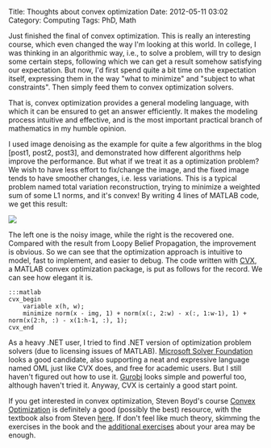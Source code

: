Title: Thoughts about convex optimization
Date: 2012-05-11 03:02
Category: Computing
Tags: PhD, Math

Just finished the final of convex optimization. This is really an interesting course, which even changed the way I'm looking at this world. In college, I was thinking in an algorithmic way, i.e., to solve a problem, will try to design some certain steps, following which we can get a result somehow satisfying our expectation. But now, I'd first spend quite a bit time on the expectation itself, expressing them in the way "what to minimize" and "subject to what constraints". Then simply feed them to convex optimization solvers. 

That is, convex optimization provides a general modeling language, with which it can be ensured to get an answer efficiently. It makes the modeling process intuitive and effective, and is the most important practical branch of mathematics in my humble opinion. 
 
I used image denoising as the example for quite a few algorithms in the blog [post1, post2, post3], and demonstrated how different algorithms help improve the performance. But what if we treat it as a optimization problem? We wish to have less effort to fix/change the image, and the fixed image tends to have smoother changes, i.e. less variations. This is a typical problem named total variation reconstruction, trying to minimize a weighted sum of some L1 norms, and it's convex! By writing 4 lines of MATLAB code, we get this result: 
 
![](/images/convex-denoising-result.png)

The left one is the noisy image, while the right is the recovered one. Compared with the result from Loopy Belief Propagation, the improvement is obvious. So we can see that the optimization approach is intuitive to model, fast to implement, and easier to debug. The code written with [CVX](http://cvxr.com/cvx/), a MATLAB convex optimization package, is put as follows for the record. We can see how elegant it is. 
 
    :::matlab
    cvx_begin 
        variable x(h, w); 
        minimize norm(x - img, 1) + norm(x(:, 2:w) - x(:, 1:w-1), 1) + norm(x(2:h, :) - x(1:h-1, :), 1); 
    cvx_end 
 
As a heavy .NET user, I tried to find .NET version of optimization problem solvers (due to licensing issues of MATLAB). [Microsoft Solver Foundation](http://msdn.microsoft.com/en-us/devlabs/hh145003) looks a good candidate, also supporting a neat and expressive language named OML just like CVX does, and free for academic users. But I still haven't figured out how to use it. [Gurobi](http://www.gurobi.com/) looks simple and powerful too, although haven't tried it. Anyway, CVX is certainly a good start point. 
 
If you get interested in convex optimization, Steven Boyd's course [Convex Optimization](http://www.stanford.edu/class/ee364a/) is definitely a good (possibly the best) resource, with the textbook also from Steven [here](http://www.stanford.edu/~boyd/cvxbook/). If don't feel like much theory, skimming the exercises in the book and the [additional exercises](http://www.stanford.edu/~boyd/cvxbook/bv_cvxbook_extra_exercises.pdf) about your area may be enough.
